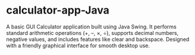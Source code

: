# calculator-app-Java
A basic GUI Calculator application built using Java Swing. It performs standard arithmetic operations (+, –, ×, ÷), supports decimal numbers, negative values, and includes features like clear and backspace. Designed with a friendly graphical interface for smooth desktop use.

